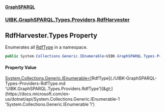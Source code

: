 #### [GraphSPARQL](./index.md 'index')
### [UIBK.GraphSPARQL.Types.Providers](./UIBK-GraphSPARQL-Types-Providers.md 'UIBK.GraphSPARQL.Types.Providers').[RdfHarvester](./UIBK-GraphSPARQL-Types-Providers-RdfHarvester.md 'UIBK.GraphSPARQL.Types.Providers.RdfHarvester')
## RdfHarvester.Types Property
Enumerates all [RdfType](./UIBK-GraphSPARQL-Types-Providers-RdfType.md 'UIBK.GraphSPARQL.Types.Providers.RdfType') in a namespace.  
```csharp
public System.Collections.Generic.IEnumerable<UIBK.GraphSPARQL.Types.Providers.RdfType> Types { get; }
```
#### Property Value
[System.Collections.Generic.IEnumerable&lt;](https://docs.microsoft.com/en-us/dotnet/api/System.Collections.Generic.IEnumerable-1 'System.Collections.Generic.IEnumerable`1')[RdfType](./UIBK-GraphSPARQL-Types-Providers-RdfType.md 'UIBK.GraphSPARQL.Types.Providers.RdfType')[&gt;](https://docs.microsoft.com/en-us/dotnet/api/System.Collections.Generic.IEnumerable-1 'System.Collections.Generic.IEnumerable`1')  
